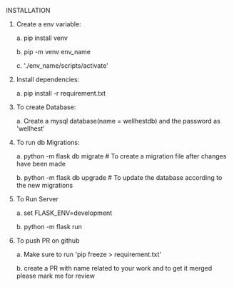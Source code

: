 INSTALLATION

1. Create a env variable:

    a. pip install venv
    
    b. pip -m venv env_name
    
    c. './env_name/scripts/activate'

2. Install dependencies:

    a. pip install -r requirement.txt

3. To create Database:

    a. Create a mysql database(name = wellhestdb) and the password as 'wellhest'

4. To run db Migrations:

    a. python -m flask db migrate  # To create a migration file after changes have been made

    b. python -m flask db upgrade  # To update the database according to the new migrations
    
4. To Run Server
    
    a. set FLASK_ENV=development
    
    b. python -m flask run


5. To push PR on github

    a. Make sure to run 'pip freeze > requirement.txt'
    
    b. create a PR with name related to your work and to get it merged please mark me for review
